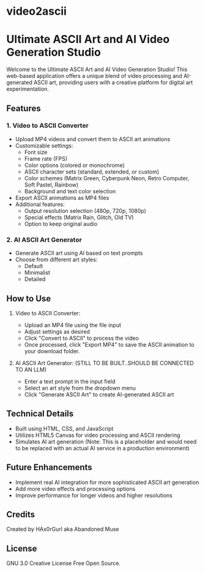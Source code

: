 # video2ascii
# Ultimate ASCII Art and AI Video Generation Studio

Welcome to the Ultimate ASCII Art and AI Video Generation Studio! This web-based application offers a unique blend of video processing and AI-generated ASCII art, providing users with a creative platform for digital art experimentation.

## Features

### 1. Video to ASCII Converter

- Upload MP4 videos and convert them to ASCII art animations
- Customizable settings:
  - Font size
  - Frame rate (FPS)
  - Color options (colored or monochrome)
  - ASCII character sets (standard, extended, or custom)
  - Color schemes (Matrix Green, Cyberpunk Neon, Retro Computer, Soft Pastel, Rainbow)
  - Background and text color selection
- Export ASCII animations as MP4 files
- Additional features:
  - Output resolution selection (480p, 720p, 1080p)
  - Special effects (Matrix Rain, Glitch, Old TV)
  - Option to keep original audio

### 2. AI ASCII Art Generator

- Generate ASCII art using AI based on text prompts
- Choose from different art styles:
  - Default
  - Minimalist
  - Detailed

## How to Use

1. Video to ASCII Converter:
   - Upload an MP4 file using the file input
   - Adjust settings as desired
   - Click "Convert to ASCII" to process the video
   - Once processed, click "Export MP4" to save the ASCII animation to your download folder.

2. AI ASCII Art Generator: (STILL TO BE BUILT..SHOULD BE CONNECTED TO AN LLM)
   - Enter a text prompt in the input field
   - Select an art style from the dropdown menu
   - Click "Generate ASCII Art" to create AI-generated ASCII art

## Technical Details

- Built using HTML, CSS, and JavaScript
- Utilizes HTML5 Canvas for video processing and ASCII rendering
- Simulates AI art generation (Note: This is a placeholder and would need to be replaced with an actual AI service in a production environment)

## Future Enhancements

- Implement real AI integration for more sophisticated ASCII art generation
- Add more video effects and processing options
- Improve performance for longer videos and higher resolutions


## Credits

Created by HAx0rGurl aka Abandoned Muse

## License

GNU 3.0 Creative License Free Open Source.

